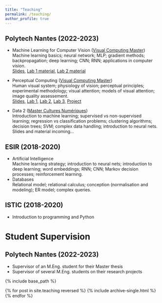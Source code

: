 ```yaml
---
title: "Teaching"
permalink: /teaching/
author_profile: true
---
```


## Polytech Nantes (2022-2023)


* Machine Learning for Computer Vision ([Visual Computing Master](https://polytech.univ-nantes.fr/fr/les-formations/masters-internationaux/visual-computing-masters-degree-vico))
Machine learning basics; neural network; MLP; gradient methods; backpropagation; deep learning; CNN; RNN; applications in computer vision.   
[Slides](https://deep.univ-nantes.io/advnn/cours/1_introduction.html#/title-slide), <a href="https://github.com/abruckert/abruckert.github.io/blob/master/files/VICO_MLCV_Lab1.zip" download="download">Lab 1 material</a>, <a href="https://github.com/abruckert/abruckert.github.io/blob/master/files/VICO_MLCV_Lab2.zip" download="download">Lab 2 material</a>
* Perceptual Computing ([Visual Computing Master](https://polytech.univ-nantes.fr/fr/les-formations/masters-internationaux/visual-computing-masters-degree-vico))    
Human visual system; physiology of vision; perceptual principles; experimental methodology; visual attention; models of visual attention; image quality assessement.   
[Slides](https://github.com/abruckert/abruckert.github.io/blob/master/files/VICO_PC_VA_slides.zip), [Lab 1](https://github.com/abruckert/abruckert.github.io/blob/master/files/VICO_PC_VA_Lab1.ipynb), [Lab 2](https://github.com/abruckert/abruckert.github.io/blob/master/files/VICO_PC_VA_Lab2.ipynb), [Lab 3](https://github.com/abruckert/abruckert.github.io/blob/master/files/VICO_VICO_PC_VA_Lab3.zip), [Project](https://github.com/abruckert/abruckert.github.io/blob/master/files/VICO_PC_VA_project.pdf)

* Data 2 ([Master Cultures Numériques](https://mcn.univ-nantes.fr/))   
Introduction to machine learning; supervised vs non-supervised learning; regression vs classification problems; clustering algorithms; decision trees; SVM; complex data handling; introduction to neural nets.   
Slides and material incoming...

## ESIR (2018-2020)


* Artificial Intelligence   
Machine learning strategy; introduction to neural nets; introduction to deep learning; word embeddings; RNN; CNN; Markov decision processes; reinforcement learning.
* Databases   
Relational model; relational calculus; conception (normalisation and modeling); ER model; complex queries.

## ISTIC (2018-2020)

* Introduction to programming and Python

Student Supervision
===
## Polytech Nantes (2022-2023)

* Supervisor of an M.Eng. student for their Master thesis
* Supervisor of several M.Eng. students on their research projects

{% include base_path %}

{% for post in site.teaching reversed %}
  {% include archive-single.html %}
{% endfor %}
